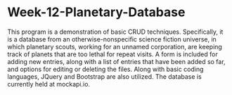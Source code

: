 ﻿# Week-12-Planetary-Database

This program is a demonstration of basic CRUD techniques.
Specifically, it is a database from an otherwise-nonspecific science fiction universe, in which planetary scouts, working for an unnamed corporation, are keeping track of planets that are too lethal for repeat visits. A form is included for adding new entries, along with a list of entries that have been added so far, and options for editing or deleting the files.
Along with basic coding languages, JQuery and Bootstrap are also utilized. The database is currently held at mockapi.io.
